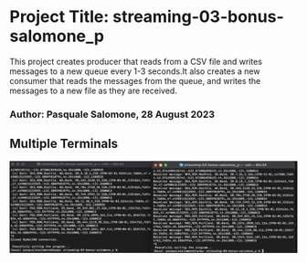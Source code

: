 # Project Title: streaming-03-bonus-salomone_p
This project creates producer that reads from a CSV file and writes messages to a new queue every 1-3 seconds.It also creates a new consumer that reads the messages from the queue, and writes the messages to a new file as they are received.

### Author: Pasquale Salomone, 28 August 2023



## Multiple Terminals

![Mac Example](bonus_screenshot.png)